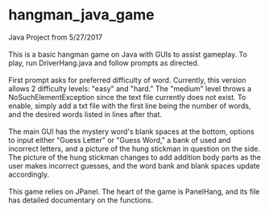 # hangman_java_game
Java Project from 5/27/2017
<br>
<br>
This is a basic hangman game on Java with GUIs to assist gameplay. To play, run DriverHang.java and follow prompts as directed.
<br>
<br>
First prompt asks for preferred difficulty of word. Currently, this version allows 2 difficulty levels: "easy" and "hard." 
The "medium" level throws a NoSuchElementException since the text file currently does not exist. To enable, simply add a txt file
with the first line being the number of words, and the desired words listed in lines after that.
<br>
<br>
The main GUI has the mystery word's blank spaces at the bottom, options to input either "Guess Letter" or "Guess Word," a bank of used
and incorrect letters, and a picture of the hung stickman in question on the side. The picture of the hung stickman changes to
add addition body parts as the user makes incorrect guesses, and the word bank and blank spaces update accordingly.
<br>
<br>
This game relies on JPanel. The heart of the game is PanelHang, and its file has detailed documentary on the functions.

